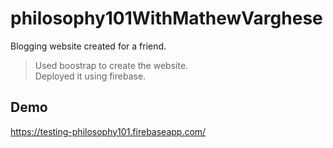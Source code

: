 # philosophy101WithMathewVarghese
Blogging website created for a friend. 

> Used boostrap to create the website.   
> Deployed it using firebase. 

## Demo

https://testing-philosophy101.firebaseapp.com/

